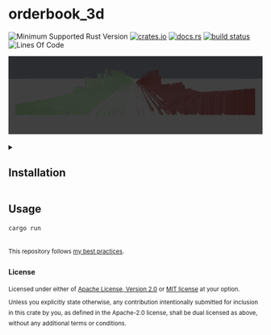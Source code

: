# orderbook_3d
![Minimum Supported Rust Version](https://img.shields.io/badge/nightly-1.83+-ab6000.svg)
[<img alt="crates.io" src="https://img.shields.io/crates/v/orderbook_3d.svg?color=fc8d62&logo=rust" height="20" style=flat-square>](https://crates.io/crates/orderbook_3d)
[<img alt="docs.rs" src="https://img.shields.io/badge/docs.rs-66c2a5?style=for-the-badge&labelColor=555555&logo=docs.rs&style=flat-square" height="20">](https://docs.rs/orderbook_3d)
[<img alt="build status" src="https://img.shields.io/github/actions/workflow/status/valeratrades/orderbook_3d/ci.yml?branch=master&style=for-the-badge&style=flat-square" height="20">](https://github.com/valeratrades/orderbook_3d/actions?query=branch%3Amaster) <!--NB: Won't find it if repo is private-->
![Lines Of Code](https://img.shields.io/badge/LoC-323-lightblue)

![Book](./docs/.assets/book.png)

<!-- markdownlint-disable -->
<details>
  <summary>
    <h2>Installation</h2>
  </summary>
	<pre><code class="language-sh">TODO</code></pre>
</details>
<!-- markdownlint-restore -->

## Usage
```sh
cargo run
```

<br>

<sup>
This repository follows <a href="https://github.com/valeratrades/.github/tree/master/best_practices">my best practices</a>.
</sup>

#### License

<sup>
Licensed under either of <a href="LICENSE-APACHE">Apache License, Version
2.0</a> or <a href="LICENSE-MIT">MIT license</a> at your option.
</sup>

<br>

<sub>
Unless you explicitly state otherwise, any contribution intentionally submitted
for inclusion in this crate by you, as defined in the Apache-2.0 license, shall
be dual licensed as above, without any additional terms or conditions.
</sub>
